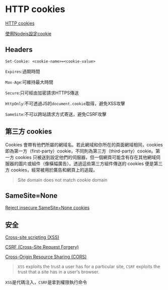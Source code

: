 # HTTP cookies

[HTTP cookies](https://developer.mozilla.org/zh-TW/docs/Web/HTTP/Cookies)

[使用Nodejs設定cookie](https://nodejs.org/dist/latest-v8.x/docs/api/http.html#http_response_setheader_name_value)

## Headers

```http
Set-Cookie: <cookie-name>=<cookie-value>
```

`Expires`:過期時間

`Max-Age`:可維持最大時間

`Secure`:只可經由加密請求HTTPS傳送

`HttpOnly`:不可透過JS的`document.cookie`取得，避免XSS攻擊

`SameSite`:不可以跨站請求方式寄送，避免CSRF攻擊

## 第三方 cookies

Cookies 會帶有他們所屬的網域名。若此網域和你所在的頁面網域相同，cookies 即為第一方（first-party）cookie，不同則為第三方（third-party）cookie。第一方 cookies 只被送到設定他們的伺服器，但一個網頁可能含有存在其他網域伺服器的圖片或組件（像橫幅廣告）。透過這些第三方組件傳送的 cookies 便是第三方 cookies，經常被用於廣告和網頁上的追蹤。

>Site domain does not match cookie domain

## SameSite=None

[Reject insecure SameSite=None cookies](https://www.chromestatus.com/feature/5633521622188032)

## 安全

[Cross-site scripting (XSS)](https://developer.mozilla.org/en-US/docs/Glossary/Cross-site_scripting)

[CSRF (Cross-Site Request Forgery)](https://developer.mozilla.org/en-US/docs/Glossary/CSRF)

[Cross-Origin Resource Sharing (CORS)](https://developer.mozilla.org/zh-TW/docs/Web/HTTP/CORS)

>`XSS` exploits the trust a user has for a particular site, `CSRF` exploits the trust that a site has in a user's browser.

`XSS`是代碼注入，`CSRF`是拿到權限執行命令
